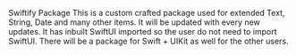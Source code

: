 Swiftify Package
This is a custom crafted package used for extended Text, String, Date and many other items. It will be updated with every new updates.
It has inbuilt SwiftUI imported so the user do not need to import SwiftUI. There will be a package for Swift + UIKit as well for the other users.
